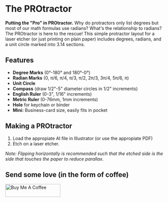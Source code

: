 # The PROtractor
**Putting the "Pro" in PROtractor.**  Why do protractors only list degrees but most of our math formulas use radians?  What's the relationship to radians?  The PROtractor is here to the rescue!  This simple protractor layout for a laser etcher (or just printing on plain paper) includes degrees, radians, and a unit circle marked into 3.14 sections.

## Features

- **Degree Marks** (0°-180° and 180°-0°)
- **Radian Marks** (0, π/6, π/4, π/3, π/2, 2π/3, 3π/4, 5π/6, π)
- **Unit Circle**
- **Compass** (draw 1/2"-5" diameter circles in 1/2" increments)
- **English Ruler** (0-3", 1/16" increments)
- **Metric Ruler** (0-76mm, 1mm increments)
- **Hole** for keychain or binder
- **Mini:** Business-card size, easily fits in pocket

## Making a PROtractor

1) Load the appropiate AI file in Illustrator (or use the appropiate PDF)
2) Etch on a laser etcher.

*Note: Flipping horizontally is recommended such that the etched side is the side that touches the paper to reduce parallax.*

## Send some love (in the form of coffee)
<a href="https://www.buymeacoffee.com/jmshearer" target="_blank"><img src="https://cdn.buymeacoffee.com/buttons/default-orange.png" alt="Buy Me A Coffee" height="41" width="174"></a>
